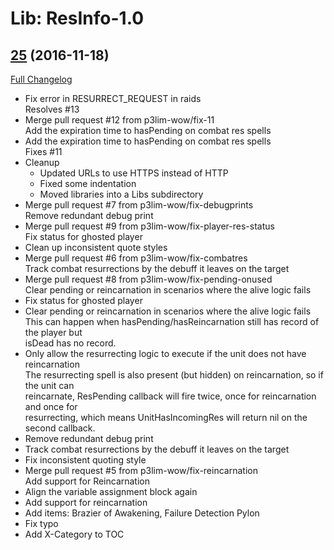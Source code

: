 # Lib: ResInfo-1.0

## [25](https://github.com/phanx-wow/LibResInfo/tree/25) (2016-11-18) [](#top)
[Full Changelog](https://github.com/phanx-wow/LibResInfo/compare/24...25)

-   Fix error in RESURRECT_REQUEST in raids  
    Resolves #13  
-   Merge pull request #12 from p3lim-wow/fix-11  
    Add the expiration time to hasPending on combat res spells  
-   Add the expiration time to hasPending on combat res spells  
    Fixes #11  
-   Cleanup  
    - Updated URLs to use HTTPS instead of HTTP  
    - Fixed some indentation  
    - Moved libraries into a Libs subdirectory  
-   Merge pull request #7 from p3lim-wow/fix-debugprints  
    Remove redundant debug print  
-   Merge pull request #9 from p3lim-wow/fix-player-res-status  
    Fix status for ghosted player  
-   Clean up inconsistent quote styles  
-   Merge pull request #6 from p3lim-wow/fix-combatres  
    Track combat resurrections by the debuff it leaves on the target  
-   Merge pull request #8 from p3lim-wow/fix-pending-onused  
    Clear pending or reincarnation in scenarios where the alive logic fails  
-   Fix status for ghosted player  
-   Clear pending or reincarnation in scenarios where the alive logic fails  
    This can happen when hasPending/hasReincarnation still has record of the player but  
    isDead has no record.  
-   Only allow the resurrecting logic to execute if the unit does not have reincarnation  
    The resurrecting spell is also present (but hidden) on reincarnation, so if the unit can  
    reincarnate, ResPending callback will fire twice, once for reincarnation and once for  
    resurrecting, which means UnitHasIncomingRes will return nil on the second callback.  
-   Remove redundant debug print  
-   Track combat resurrections by the debuff it leaves on the target  
-   Fix inconsistent quoting style  
-   Merge pull request #5 from p3lim-wow/fix-reincarnation  
    Add support for Reincarnation  
-   Align the variable assignment block again  
-   Add support for reincarnation  
-   Add items: Brazier of Awakening, Failure Detection Pylon  
-   Fix typo  
-   Add X-Category to TOC  
